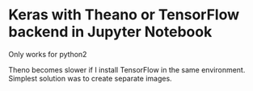 # Keras with Theano or TensorFlow backend in Jupyter Notebook

Only works for python2

Theno becomes slower if I install TensorFlow in the same environment. Simplest solution was to create separate images.

